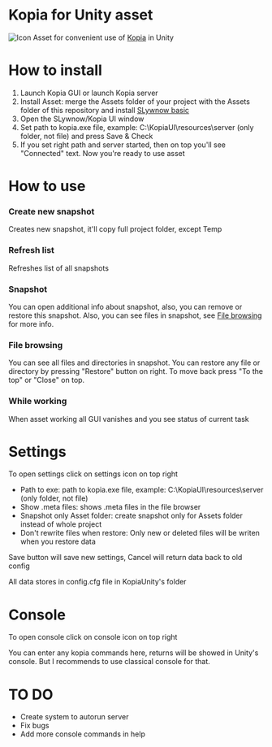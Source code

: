 # Kopia for Unity asset
![Icon](https://i.imgur.com/7dzbZPl.png)
Asset for convenient use of [Kopia](https://github.com/kopia/kopia "Kopia") in Unity

# **How to install**
1. Launch Kopia GUI or launch Kopia server
2. Install Asset: merge the Assets folder of your project with the Assets folder of this repository and install [SLywnow basic](https://github.com/SLywnow/slywnow_basic)
3. Open the SLywnow/Kopia UI window
4. Set path to kopia.exe file, example: C:\KopiaUI\resources\server (only folder, not file) and press Save & Check
5. If you set right path and server started, then on top you'll see "Connected" text. Now you're ready to use asset


# **How to use**
### **Create new snapshot**
Creates new snapshot, it'll copy full project folder, except Temp

### **Refresh list**
Refreshes list of all snapshots

### **Snapshot**
You can open additional info about snapshot, also, you can remove or restore this snapshot. Also, you can see files in snapshot, see [File browsing](https://github.com/SLywnow/Kopia-for-Unity/blob/main/README.md#file-browsing) for more info.

### **File browsing**
You can see all files and directories in snapshot. You can restore any file or directory by pressing "Restore" button on right. To move back press "To the top" or "Close" on top.

### **While working**
When asset working all GUI vanishes and you see status of current task

# **Settings**
To open settings click on settings icon on top right

- Path to exe: path to kopia.exe file, example: C:\KopiaUI\resources\server (only folder, not file) 
- Show .meta files: shows .meta files in the file browser
- Snapshot only Asset folder: create snapshot only for Assets folder instead of whole project
- Don't rewrite files when restore: Only new or deleted files will be writen when you restore data

Save button will save new settings, Cancel will return data back to old config

All data stores in config.cfg file in KopiaUnity's folder

# **Console**
To open console click on console icon on top right

You can enter any kopia commands here, returns will be showed in Unity's console. But I recommends to use classical console for that.

# **TO DO**
- Create system to autorun server
- Fix bugs
- Add more console commands in help
